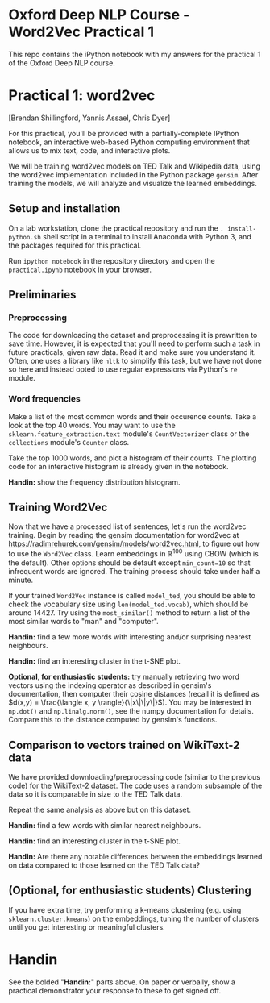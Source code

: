 
# Oxford Deep NLP Course - Word2Vec Practical 1

This repo contains the iPython notebook with my answers for the practical 1 of the Oxford Deep NLP course.

# Practical 1: word2vec
[Brendan Shillingford, Yannis Assael, Chris Dyer]

For this practical, you'll be provided with a partially-complete IPython notebook, an interactive web-based Python computing environment that allows us to mix text, code, and interactive plots.

We will be training word2vec models on TED Talk and Wikipedia data, using the word2vec implementation included in the Python package `gensim`. After training the models, we will analyze and visualize the learned embeddings.

## Setup and installation
On a lab workstation, clone the practical repository and run the `. install-python.sh` shell script in a terminal to install Anaconda with Python 3, and the packages required for this practical.

Run `ipython notebook` in the repository directory and open the `practical.ipynb` notebook in your browser.

## Preliminaries

### Preprocessing
The code for downloading the dataset and preprocessing it is prewritten to save time. However, it is expected that you'll need to perform such a task in future practicals, given raw data. Read it and make sure you understand it. Often, one uses a library like `nltk` to simplify this task, but we have not done so here and instead opted to use regular expressions via Python's `re` module.

### Word frequencies
Make a list of the most common words and their occurence counts. Take a look at the top 40 words. You may want to use the `sklearn.feature_extraction.text` module's `CountVectorizer` class or the `collections` module's `Counter` class.

Take the top 1000 words, and plot a histogram of their counts. The plotting code for an interactive histogram is already given in the notebook.

**Handin:** show the frequency distribution histogram.

## Training Word2Vec
Now that we have a processed list of sentences, let's run the word2vec training. Begin by reading the gensim documentation for word2vec at <https://radimrehurek.com/gensim/models/word2vec.html>, to figure out how to use the `Word2Vec` class. Learn embeddings in $\mathbb R^{100}$ using CBOW (which is the default). Other options should be default except `min_count=10` so that infrequent words are ignored. The training process should take under half a minute.

If your trained `Word2Vec` instance is called `model_ted`, you should be able to check the vocabulary size using `len(model_ted.vocab)`, which should be around 14427. Try using the `most_similar()` method to return a list of the most similar words to "man" and "computer".

**Handin:** find a few more words with interesting and/or surprising nearest neighbours.

**Handin:** find an interesting cluster in the t-SNE plot.

**Optional, for enthusiastic students:** try manually retrieving two word vectors using the indexing operator as described in gensim's documentation, then computer their cosine distances (recall it is defined as $d(x,y) = \frac{\langle x, y \rangle}{\|x\|\|y\|}$). You may be interested in `np.dot()` and `np.linalg.norm()`, see the numpy documentation for details. Compare this to the distance computed by gensim's functions.

## Comparison to vectors trained on WikiText-2 data
We have provided downloading/preprocessing code (similar to the previous code) for the WikiText-2 dataset. The code uses a random subsample of the data so it is comparable in size to the TED Talk data.

Repeat the same analysis as above but on this dataset.

**Handin:** find a few words with similar nearest neighbours.

**Handin:** find an interesting cluster in the t-SNE plot.

**Handin:** Are there any notable differences between the embeddings learned on data compared to those learned on the TED Talk data?


## (Optional, for enthusiastic students) Clustering
If you have extra time, try performing a k-means clustering (e.g. using `sklearn.cluster.kmeans`) on the embeddings, tuning the number of clusters until you get interesting or meaningful clusters.

# Handin
See the bolded "**Handin:**" parts above. On paper or verbally, show a practical demonstrator your response to these to get signed off.

